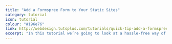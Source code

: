 ```yaml
---
title: "Add a Formspree Form to Your Static Sites"
category: tutorial
icon: tutorial
colour: "#196e76"
link: http://webdesign.tutsplus.com/tutorials/quick-tip-add-a-formspree-form-to-your-static-sites--cms-23870
excerpt: "In this tutorial we’re going to look at a hassle-free way of adding dynamic, flexible forms to your static websites."
---
```

